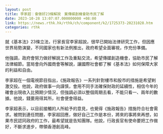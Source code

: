 ```yaml
---
layout: post
title: 李家超：會做好23條解說　冀傳媒創機會助市民了解
date: 2023-10-28 13:07:07.000000000 +08:00
link: https://news.rthk.hk/rthk/ch/component/k2/1725373-20231028.htm
categories: rthk
---
```


就《基本法》23條立法，行家長官李家超說，很早已開始法律研究工作，但因應世界局勢演變，不同國家也有新法例推出，政府希望全面審視，作充份準備。

他強調，政府會努力做好解說工作及重點交流，希望傳媒創造機會，協助市民了解法律細節。當局會向外國商會等解說，讓國際社會都了解《基本法》如何保障大家的利益和自由。

李家超在一個電視節目指出，《施政報告》一系列針對樓市和股市的措施是希望剌激交投。他說，政府做事一向謹慎，會用不同手法確保財政的延續性，相信今年的確會出現收入比預期少情況，但強調必須以整個周期去看，不能只看一、兩年的數據。他說，錢要用得其所，社會便會得益。

李家超表示，以目前接觸的人所給予的意見，也覺得《施政報告》措施符合社會需求。被問到連任問題，李家超回應，做好自己工作是本份，將來的事將來再想，如果市民認同政府的工作，最希望就是告知團隊。他說，行政長官有使命要把工作做好，不斷求進步，帶領香港創高峰。
